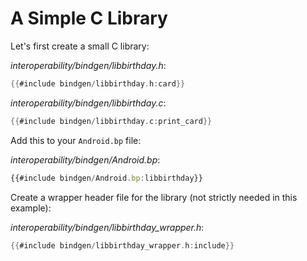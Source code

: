 # A Simple C Library

Let's first create a small C library:

_interoperability/bindgen/libbirthday.h_:

```c
{{#include bindgen/libbirthday.h:card}}
```

_interoperability/bindgen/libbirthday.c_:

```c
{{#include bindgen/libbirthday.c:print_card}}
```

Add this to your `Android.bp` file:

_interoperability/bindgen/Android.bp_:

```javascript
{{#include bindgen/Android.bp:libbirthday}}
```

Create a wrapper header file for the library (not strictly needed in this
example):

_interoperability/bindgen/libbirthday_wrapper.h_:

```c
{{#include bindgen/libbirthday_wrapper.h:include}}
```